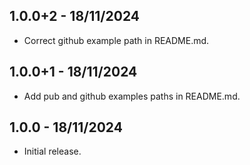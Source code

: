 ## 1.0.0+2 - 18/11/2024

* Correct github example path in README.md.

## 1.0.0+1 - 18/11/2024

* Add pub and github examples paths in README.md.

## 1.0.0 - 18/11/2024

* Initial release.
